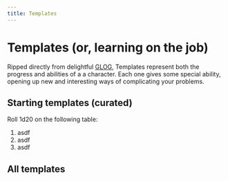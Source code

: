 ```yaml
---
title: Templates
---
```

# Templates (or, learning on the job)
Ripped directly from delightful [GLOG](https://goblinpunch.blogspot.com/2016/05/the-glog.html), Templates represent both the progress and abilities of a a character. Each one gives some special ability, opening up new and interesting ways of complicating your problems.

## Starting templates (curated)
Roll 1d20 on the following table:
1. asdf
2. asdf
3. asdf

## All templates

### 